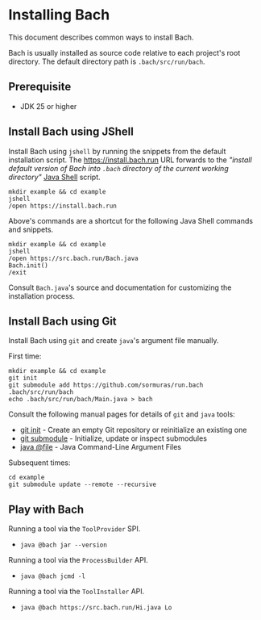 # Installing Bach

This document describes common ways to install Bach.

Bach is usually installed as source code relative to each project's root directory.
The default directory path is `.bach/src/run/bach`.

## Prerequisite

- JDK 25 or higher

## Install Bach using JShell

Install Bach using `jshell` by running the snippets from the default installation script.
The https://install.bach.run URL forwards to the _"install default version of Bach into `.bach` directory of the current working directory"_ [Java Shell](../src/bach.run/install.jshell) script.

```shell
mkdir example && cd example
jshell
/open https://install.bach.run
```

Above's commands are a shortcut for the following Java Shell commands and snippets.

```shell
mkdir example && cd example
jshell
/open https://src.bach.run/Bach.java
Bach.init()
/exit
```

Consult `Bach.java`'s source and documentation for customizing the installation process.

## Install Bach using Git

Install Bach using `git` and create `java`'s argument file manually.

First time:
```shell
mkdir example && cd example
git init
git submodule add https://github.com/sormuras/run.bach .bach/src/run/bach
echo .bach/src/run/bach/Main.java > bach
```
Consult the following manual pages for details of `git` and `java` tools:
- [git init](https://git-scm.com/docs/git-init) - Create an empty Git repository or reinitialize an existing one
- [git submodule](https://git-scm.com/docs/git-submodule) - Initialize, update or inspect submodules
- [java @file](https://docs.oracle.com/en/java/javase/25/docs/specs/man/java.html#java-command-line-argument-files) - Java Command-Line Argument Files

Subsequent times:
```shell
cd example
git submodule update --remote --recursive
```

## Play with Bach

Running a tool via the `ToolProvider` SPI.

- `java @bach jar --version`

Running a tool via the `ProcessBuilder` API.

- `java @bach jcmd -l`

Running a tool via the `ToolInstaller` API.

- `java @bach https://src.bach.run/Hi.java Lo`
